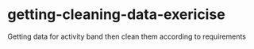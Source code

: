 # getting-cleaning-data-exericise
Getting data for activity band then clean them according to requirements  
